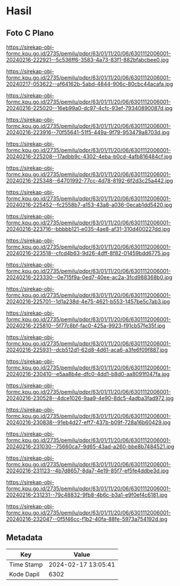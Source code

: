# Hasil

## Foto C Plano

https://sirekap-obj-formc.kpu.go.id/2735/pemilu/pdpr/63/01/11/20/06/6301112006001-20240216-222921--5c536ff6-3583-4a73-83f1-882bfabcbee0.jpg

https://sirekap-obj-formc.kpu.go.id/2735/pemilu/pdpr/63/01/11/20/06/6301112006001-20240217-053622--af64162b-5abd-4844-906c-80cbc44acafa.jpg

https://sirekap-obj-formc.kpu.go.id/2735/pemilu/pdpr/63/01/11/20/06/6301112006001-20240216-225020--16eb99a0-dc97-4cfc-93ef-79340890087d.jpg

https://sirekap-obj-formc.kpu.go.id/2735/pemilu/pdpr/63/01/11/20/06/6301112006001-20240216-223916--70f55641-51f5-449a-9f79-953479a8703d.jpg

https://sirekap-obj-formc.kpu.go.id/2735/pemilu/pdpr/63/01/11/20/06/6301112006001-20240216-225208--17adbb9c-4302-4eba-b0cd-4afb816484cf.jpg

https://sirekap-obj-formc.kpu.go.id/2735/pemilu/pdpr/63/01/11/20/06/6301112006001-20240216-225348--64701992-77cc-4d78-8192-6f2d3c25a442.jpg

https://sirekap-obj-formc.kpu.go.id/2735/pemilu/pdpr/63/01/11/20/06/6301112006001-20240216-225452--fc2558b7-a153-43a8-a036-0ecab1dd5420.jpg

https://sirekap-obj-formc.kpu.go.id/2735/pemilu/pdpr/63/01/11/20/06/6301112006001-20240216-223716--bbbbb121-e035-4ae8-af31-310d400227dd.jpg

https://sirekap-obj-formc.kpu.go.id/2735/pemilu/pdpr/63/01/11/20/06/6301112006001-20240216-223518--cfcd4b63-9d26-4dff-8f82-01459bdd6775.jpg

https://sirekap-obj-formc.kpu.go.id/2735/pemilu/pdpr/63/01/11/20/06/6301112006001-20240216-223330--0e715f9a-0ed7-40ee-ac2a-3fcd988368b0.jpg

https://sirekap-obj-formc.kpu.go.id/2735/pemilu/pdpr/63/01/11/20/06/6301112006001-20240216-225701--1d1a238d-4e75-4621-b553-1457be5c7ab3.jpg

https://sirekap-obj-formc.kpu.go.id/2735/pemilu/pdpr/63/01/11/20/06/6301112006001-20240216-225810--5f77c8bf-fac0-425a-9923-f91cb57fe35f.jpg

https://sirekap-obj-formc.kpu.go.id/2735/pemilu/pdpr/63/01/11/20/06/6301112006001-20240216-225931--dcb512d1-62d8-4d61-aca6-a3fe6f09f887.jpg

https://sirekap-obj-formc.kpu.go.id/2735/pemilu/pdpr/63/01/11/20/06/6301112006001-20240216-230410--e5aa8b4e-dfc0-4dd1-b8d0-aa8091f047fa.jpg

https://sirekap-obj-formc.kpu.go.id/2735/pemilu/pdpr/63/01/11/20/06/6301112006001-20240216-230528--4dce1026-9aa9-4e90-8dc5-4adba3fad972.jpg

https://sirekap-obj-formc.kpu.go.id/2735/pemilu/pdpr/63/01/11/20/06/6301112006001-20240216-230838--91eb4d27-eff7-437b-b09f-728a16b60429.jpg

https://sirekap-obj-formc.kpu.go.id/2735/pemilu/pdpr/63/01/11/20/06/6301112006001-20240216-231030--75660ca7-9d65-43ad-a260-bbe8b7484521.jpg

https://sirekap-obj-formc.kpu.go.id/2735/pemilu/pdpr/63/01/11/20/06/6301112006001-20240216-231123--4b7d8657-8da7-4e19-85f7-ef5fe4ddbe3d.jpg

https://sirekap-obj-formc.kpu.go.id/2735/pemilu/pdpr/63/01/11/20/06/6301112006001-20240216-231231--79c48832-9fb8-4b6c-b3a1-e9f0ef4c6181.jpg

https://sirekap-obj-formc.kpu.go.id/2735/pemilu/pdpr/63/01/11/20/06/6301112006001-20240216-232047--0f5f46cc-f1b2-40fa-88fe-5973a754192d.jpg


## Metadata

| Key        | Value               |
| ---------- | ------------------- |
| Time Stamp | 2024-02-17 13:05:41 |
| Kode Dapil | 6302                |



